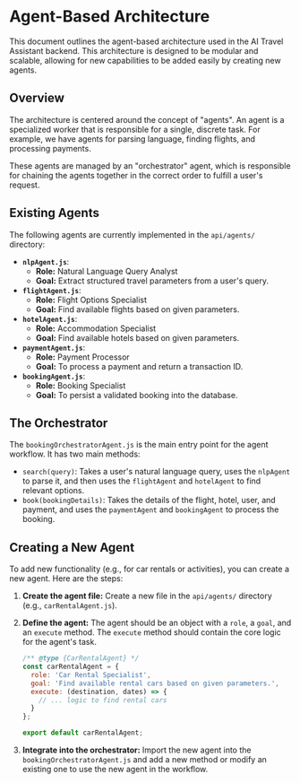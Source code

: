 # Agent-Based Architecture

This document outlines the agent-based architecture used in the AI Travel Assistant backend. This architecture is designed to be modular and scalable, allowing for new capabilities to be added easily by creating new agents.

## Overview

The architecture is centered around the concept of "agents". An agent is a specialized worker that is responsible for a single, discrete task. For example, we have agents for parsing language, finding flights, and processing payments.

These agents are managed by an "orchestrator" agent, which is responsible for chaining the agents together in the correct order to fulfill a user's request.

## Existing Agents

The following agents are currently implemented in the `api/agents/` directory:

-   **`nlpAgent.js`**:
    -   **Role:** Natural Language Query Analyst
    -   **Goal:** Extract structured travel parameters from a user's query.
-   **`flightAgent.js`**:
    -   **Role:** Flight Options Specialist
    -   **Goal:** Find available flights based on given parameters.
-   **`hotelAgent.js`**:
    -   **Role:** Accommodation Specialist
    -   **Goal:** Find available hotels based on given parameters.
-   **`paymentAgent.js`**:
    -   **Role:** Payment Processor
    -   **Goal:** To process a payment and return a transaction ID.
-   **`bookingAgent.js`**:
    -   **Role:** Booking Specialist
    -   **Goal:** To persist a validated booking into the database.

## The Orchestrator

The `bookingOrchestratorAgent.js` is the main entry point for the agent workflow. It has two main methods:

-   `search(query)`: Takes a user's natural language query, uses the `nlpAgent` to parse it, and then uses the `flightAgent` and `hotelAgent` to find relevant options.
-   `book(bookingDetails)`: Takes the details of the flight, hotel, user, and payment, and uses the `paymentAgent` and `bookingAgent` to process the booking.

## Creating a New Agent

To add new functionality (e.g., for car rentals or activities), you can create a new agent. Here are the steps:

1.  **Create the agent file:** Create a new file in the `api/agents/` directory (e.g., `carRentalAgent.js`).
2.  **Define the agent:** The agent should be an object with a `role`, a `goal`, and an `execute` method. The `execute` method should contain the core logic for the agent's task.

    ```javascript
    /** @type {CarRentalAgent} */
    const carRentalAgent = {
      role: 'Car Rental Specialist',
      goal: 'Find available rental cars based on given parameters.',
      execute: (destination, dates) => {
        // ... logic to find rental cars
      }
    };

    export default carRentalAgent;
    ```

3.  **Integrate into the orchestrator:** Import the new agent into the `bookingOrchestratorAgent.js` and add a new method or modify an existing one to use the new agent in the workflow.
